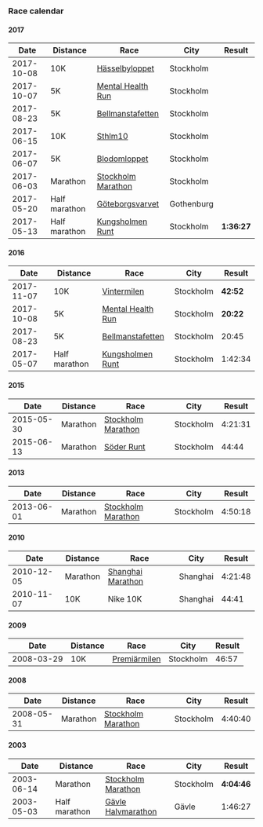 ### Race calendar

#### 2017

| Date | Distance | Race | City | Result
| ---- | -------- | ---- | ---- | ------
| 2017-10-08 | 10K | [Hässelbyloppet](http://hasselbyloppet.se/start/) | Stockholm |
| 2017-10-07 | 5K | [Mental Health Run](http://mentalhealthrun.se/) | Stockholm  |
| 2017-08-23 | 5K | [Bellmanstafetten](http://bellmanstafetten.se/) | Stockholm |
| 2017-06-15 | 10K | [Sthlm10](http://www.sthlm10.se/) | Stockholm |
| 2017-06-07 | 5K | [Blodomloppet](https://enter.lidingoloppet.se//Web/Step1.aspx?EventGroupId=3&CompetitionId=259) | Stockholm  |
| 2017-06-03 | Marathon | [Stockholm Marathon](http://www.stockholmmarathon.se/start/) | Stockholm  |
| 2017-05-20 | Half marathon | [Göteborgsvarvet](http://www.goteborgsvarvet.se/goteborgsvarvet-21-km/) | Gothenburg  |
| 2017-05-13 | Half marathon | [Kungsholmen Runt](http://kungsholmenrunt.se/Main/Start.asp) | Stockholm | **1:36:27**

#### 2016

| Date | Distance | Race | City | Result
| ---- | -------- | ---- | ---- | ------
| 2017-11-07 | 10K | [Vintermilen](http://www.vintermarathon.se/start/content.cfm?Sec_ID=4703&Rac_ID=265&Lan_ID=1) | Stockholm | **42:52**
| 2017-10-08 | 5K | [Mental Health Run](http://mentalhealthrun.se/) |  Stockholm | **20:22**
| 2017-08-23 | 5K | [Bellmanstafetten](http://bellmanstafetten.se/) | Stockholm | 20:45
| 2017-05-07 | Half marathon | [Kungsholmen Runt](http://kungsholmenrunt.se/Main/Start.asp) | Stockholm | 1:42:34

#### 2015

| Date | Distance | Race | City | Result
| ---- | -------- | ---- | ---- | ------
| 2015-05-30 | Marathon | [Stockholm Marathon](http://www.stockholmmarathon.se/start/) | Stockholm | 4:21:31
| 2015-06-13 | Marathon | [Söder Runt]() | Stockholm | 44:44

#### 2013 

| Date | Distance | Race | City | Result
| ---- | -------- | ---- | ---- | ------
| 2013-06-01 | Marathon | [Stockholm Marathon](http://www.stockholmmarathon.se/start/) | Stockholm | 4:50:18

#### 2010

| Date | Distance | Race | City | Result
| ---- | -------- | ---- | ---- | ------
| 2010-12-05 | Marathon | [Shanghai Marathon](http://www.toray.com/news/event/nr100730b.html) | Shanghai | 4:21:48
| 2010-11-07 | 10K | Nike 10K | Shanghai | 44:41

#### 2009

| Date | Distance | Race | City | Result
| ---- | -------- | ---- | ---- | ------
| 2008-03-29 | 10K | [Premiärmilen](http://www.premiarmilen.se/start/) | Stockholm | 46:57

#### 2008

| Date | Distance | Race | City | Result
| ---- | -------- | ---- | ---- | ------
| 2008-05-31 | Marathon | [Stockholm Marathon](http://www.stockholmmarathon.se/start/) | Stockholm | 4:40:40

#### 2003

| Date | Distance | Race | City | Result
| ---- | -------- | ---- | ---- | ------
| 2003-06-14 | Marathon | [Stockholm Marathon](http://www.stockholmmarathon.se/start/) | Stockholm | **4:04:46**
| 2003-05-03 | Half marathon | [Gävle Halvmarathon]() | Gävle | 1:46:27
